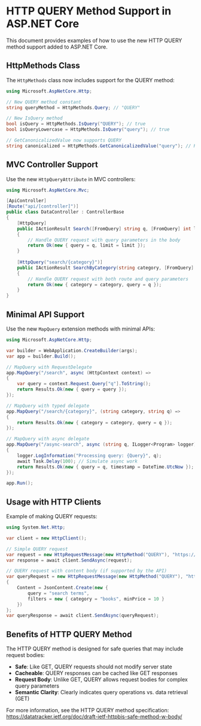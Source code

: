 # HTTP QUERY Method Support in ASP.NET Core

This document provides examples of how to use the new HTTP QUERY method support added to ASP.NET Core.

## HttpMethods Class

The `HttpMethods` class now includes support for the QUERY method:

```csharp
using Microsoft.AspNetCore.Http;

// New QUERY method constant
string queryMethod = HttpMethods.Query; // "QUERY"

// New IsQuery method
bool isQuery = HttpMethods.IsQuery("QUERY"); // true
bool isQueryLowercase = HttpMethods.IsQuery("query"); // true

// GetCanonicalizedValue now supports QUERY
string canonicalized = HttpMethods.GetCanonicalizedValue("query"); // Returns HttpMethods.Query
```

## MVC Controller Support

Use the new `HttpQueryAttribute` in MVC controllers:

```csharp
using Microsoft.AspNetCore.Mvc;

[ApiController]
[Route("api/[controller]")]
public class DataController : ControllerBase
{
    [HttpQuery]
    public IActionResult Search([FromQuery] string q, [FromQuery] int limit = 10)
    {
        // Handle QUERY request with query parameters in the body
        return Ok(new { query = q, limit = limit });
    }
    
    [HttpQuery("search/{category}")]
    public IActionResult SearchByCategory(string category, [FromQuery] string q)
    {
        // Handle QUERY request with both route and query parameters
        return Ok(new { category = category, query = q });
    }
}
```

## Minimal API Support

Use the new `MapQuery` extension methods with minimal APIs:

```csharp
using Microsoft.AspNetCore.Http;

var builder = WebApplication.CreateBuilder(args);
var app = builder.Build();

// MapQuery with RequestDelegate
app.MapQuery("/search", async (HttpContext context) =>
{
    var query = context.Request.Query["q"].ToString();
    return Results.Ok(new { query = query });
});

// MapQuery with typed delegate
app.MapQuery("/search/{category}", (string category, string q) =>
{
    return Results.Ok(new { category = category, query = q });
});

// MapQuery with async delegate
app.MapQuery("/async-search", async (string q, ILogger<Program> logger) =>
{
    logger.LogInformation("Processing query: {Query}", q);
    await Task.Delay(100); // Simulate async work
    return Results.Ok(new { query = q, timestamp = DateTime.UtcNow });
});

app.Run();
```

## Usage with HTTP Clients

Example of making QUERY requests:

```csharp
using System.Net.Http;

var client = new HttpClient();

// Simple QUERY request
var request = new HttpRequestMessage(new HttpMethod("QUERY"), "https://api.example.com/search?q=test");
var response = await client.SendAsync(request);

// QUERY request with content body (if supported by the API)
var queryRequest = new HttpRequestMessage(new HttpMethod("QUERY"), "https://api.example.com/advanced-search")
{
    Content = JsonContent.Create(new { 
        query = "search terms", 
        filters = new { category = "books", minPrice = 10 } 
    })
};
var queryResponse = await client.SendAsync(queryRequest);
```

## Benefits of HTTP QUERY Method

The HTTP QUERY method is designed for safe queries that may include request bodies:

- **Safe**: Like GET, QUERY requests should not modify server state
- **Cacheable**: QUERY responses can be cached like GET responses  
- **Request Body**: Unlike GET, QUERY allows request bodies for complex query parameters
- **Semantic Clarity**: Clearly indicates query operations vs. data retrieval (GET)

For more information, see the HTTP QUERY method specification: https://datatracker.ietf.org/doc/draft-ietf-httpbis-safe-method-w-body/